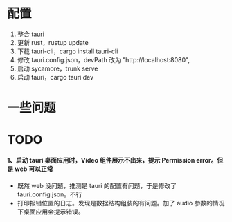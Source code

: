 # 配置

1. 整合 [tauri](https://tauri.app/v1/guides/getting-started/setup/integrate/) 
2. 更新 rust，rustup update
3. 下载 tauri-cli，cargo install tauri-cli
4. 修改 tauri.config.json，devPath 改为 "http://localhost:8080",
5. 启动 sycamore，trunk serve
6. 启动 tauri，cargo tauri dev





# 一些问题

# TODO

#### 1、启动 tauri 桌面应用时，Video 组件展示不出来，提示 Permission error。但是 web 可以正常

* 既然 web 没问题，推测是 tauri 的配置有问题，于是修改了 tauri.config.json。不行
* 打印报错位置的日志。发现是数据结构组装的有问题。加了 audio 参数的情况下桌面应用会提示错误。
